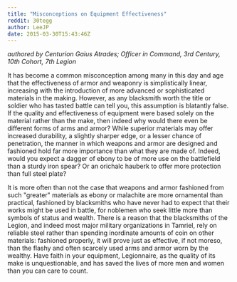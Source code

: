 ```yaml
---
title: "Misconceptions on Equipment Effectiveness"
reddit: 30tegg
author: LeeJP
date: 2015-03-30T15:43:46Z
---
```


*authored by Centurion Gaius Atrades; Officer in Command, 3rd Century, 10th Cohort, 7th Legion*

It has become a common misconception among many in this day and age that the effectiveness of armor and weaponry is simplistically linear, increasing with the introduction of more advanced or sophisticated materials in the making. However, as any blacksmith worth the title or soldier who has tasted battle can tell you, this assumption is blatantly false. If the quality and effectiveness of equipment were based solely on the material rather than the make, then indeed why would there even be different forms of arms and armor? While superior materials may offer increased durability, a slightly sharper edge, or a lesser chance of penetration, the manner in which weapons and armor are designed and fashioned hold far more importance than what they are made of. Indeed, would you expect a dagger of ebony to be of more use on the battlefield than a sturdy iron spear? Or an orichalc hauberk to offer more protection than full steel plate? 

It is more often than not the case that weapons and armor fashioned from such "greater" materials as ebony or malachite are more ornamental than practical, fashioned by blacksmiths who have never had to expect that their works might be used in battle, for noblemen who seek little more than symbols of status and wealth. There is a reason that the blacksmiths of the Legion, and indeed most major military organizations in Tamriel, rely on reliable steel rather than spending inordinate amounts of coin on other materials: fashioned properly, it will prove just as effective, if not moreso, than the flashy and often scarcely used arms and armor worn by the wealthy. Have faith in your equipment, Legionnaire, as the quality of its make is unquestionable, and has saved the lives of more men and women than you can care to count.

